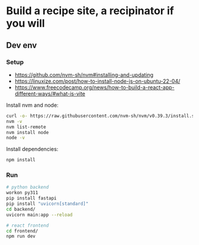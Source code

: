 # Build a recipe site, a recipinator if you will

## Dev env

### Setup

* https://github.com/nvm-sh/nvm#installing-and-updating
* https://linuxize.com/post/how-to-install-node-js-on-ubuntu-22-04/
* https://www.freecodecamp.org/news/how-to-build-a-react-app-different-ways/#what-is-vite

Install nvm and node:

```bash
curl -o- https://raw.githubusercontent.com/nvm-sh/nvm/v0.39.3/install.sh | bash
nvm -v
nvm list-remote
nvm install node
node -v
```

Install dependencies:

```bash
npm install
```

### Run

```bash
# python backend
workon py311
pip install fastapi
pip install "uvicorn[standard]"
cd backend/
uvicorn main:app --reload

# react frontend
cd frontend/
npm run dev
```
